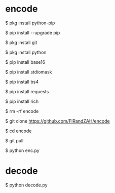 # encode

$ pkg install python-pip

$ pip install --upgrade pip

$ pkg install git

$ pkg install python

$ pip install base16

$ pip install stdiomask

$ pip install bs4

$ pip install requests

$ pip install rich

$ rm -rf encode

$ git clone https://github.com/FIRandZAH/encode

$ cd encode

$ git pull

$ python enc.py

# decode

$ python decode.py
